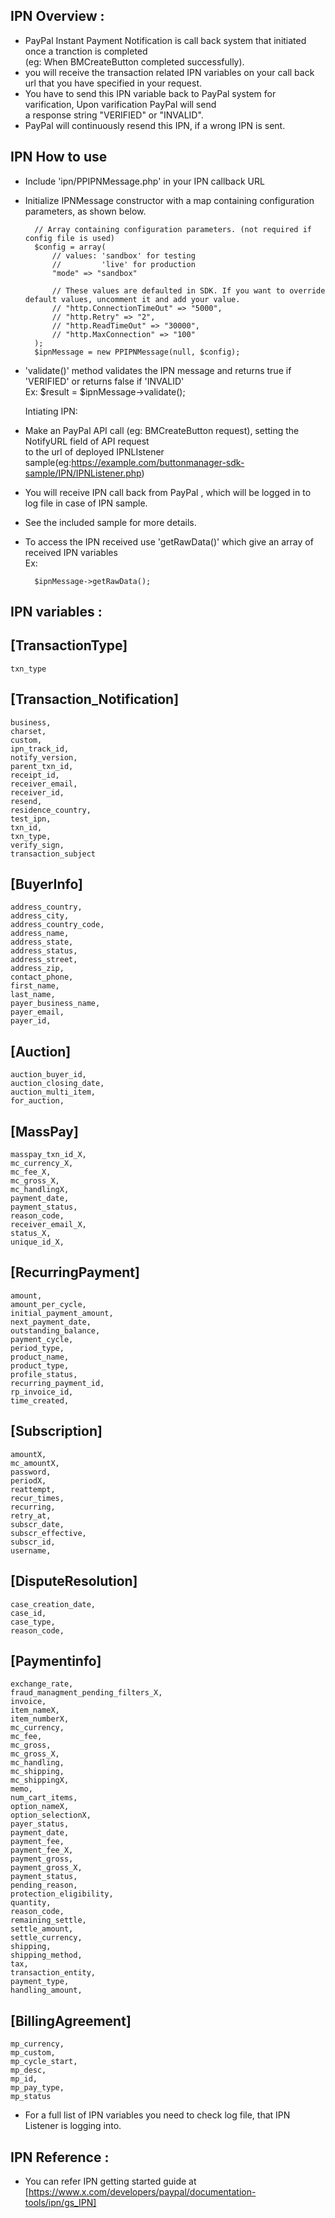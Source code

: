 IPN Overview :
------------

* PayPal Instant Payment Notification is call back system that initiated once a tranction is completed  
  (eg: When BMCreateButton completed successfully).
* you will receive the transaction related IPN variables on your call back url that you have specified in your request.
* You have to send this IPN variable back to PayPal system for varification, Upon varification PayPal will send  
  a response string "VERIFIED" or "INVALID".
* PayPal will continuously resend this IPN, if a wrong IPN is sent.
    
IPN How to use
--------------
* Include 'ipn/PPIPNMessage.php' in your IPN callback URL  
* Initialize IPNMessage constructor with a map containing configuration parameters, as shown below.

		// Array containing configuration parameters. (not required if config file is used)
		$config = array(
		    // values: 'sandbox' for testing
			//		   'live' for production
			"mode" => "sandbox"
			
			// These values are defaulted in SDK. If you want to override default values, uncomment it and add your value.
			// "http.ConnectionTimeOut" => "5000",
			// "http.Retry" => "2",
			// "http.ReadTimeOut" => "30000",
			// "http.MaxConnection" => "100"
		);
		$ipnMessage = new PPIPNMessage(null, $config);   
* 'validate()' method validates the IPN message and returns true if 'VERIFIED' or returns false if 'INVALID'  
Ex:
		$result = $ipnMessage->validate();
		  
  Intiating IPN:
* Make an PayPal API call (eg: BMCreateButton request), setting the NotifyURL field of API request   
  to the url of deployed IPNLIstener sample(eg:https://example.com/buttonmanager-sdk-sample/IPN/IPNListener.php)  
* You will receive IPN call back from PayPal , which will be logged in to log file in case of IPN sample.
* See the included sample for more details.
* To access the IPN received use 'getRawData()' which give an array of received IPN variables  
Ex:
		
		$ipnMessage->getRawData(); 
	       
IPN variables :
--------------

[TransactionType]
-----------------   
	txn_type    

[Transaction_Notification]
---------------------------
	business,
	charset,
	custom,
	ipn_track_id,
	notify_version,
	parent_txn_id,
	receipt_id,
	receiver_email,
	receiver_id,
	resend,
	residence_country,
	test_ipn,
	txn_id,
	txn_type,
	verify_sign,
	transaction_subject 


[BuyerInfo]
------------
	address_country,
	address_city,
	address_country_code,
	address_name,
	address_state,
	address_status,
	address_street,
	address_zip,
	contact_phone,
	first_name,
	last_name,
	payer_business_name,
	payer_email,
	payer_id,


[Auction]
-----------
	auction_buyer_id,
	auction_closing_date,
	auction_multi_item,
	for_auction,

[MassPay]
----------
	masspay_txn_id_X,
	mc_currency_X,
	mc_fee_X,
	mc_gross_X,
	mc_handlingX,
	payment_date,
	payment_status,
	reason_code,
	receiver_email_X,
	status_X,
	unique_id_X,

[RecurringPayment]
------------------
	amount,
	amount_per_cycle,
	initial_payment_amount,
	next_payment_date,
	outstanding_balance,
	payment_cycle,
	period_type,
	product_name,
	product_type,
	profile_status,
	recurring_payment_id,
	rp_invoice_id,
	time_created,

[Subscription]
--------------
	amountX,
	mc_amountX,
	password,
	periodX,
	reattempt,
	recur_times,
	recurring,
	retry_at,
	subscr_date,
	subscr_effective,
	subscr_id,
	username,


[DisputeResolution]
-------------------
	case_creation_date,
	case_id,
	case_type,
	reason_code,
 
[Paymentinfo]
-------------
	exchange_rate,
	fraud_managment_pending_filters_X,
	invoice,
	item_nameX,
	item_numberX,
	mc_currency,
	mc_fee,
	mc_gross,
	mc_gross_X,
	mc_handling,
	mc_shipping,
	mc_shippingX,
	memo,
	num_cart_items,
	option_nameX,
	option_selectionX,
	payer_status,
	payment_date,
	payment_fee,
	payment_fee_X,
	payment_gross,
	payment_gross_X,
	payment_status,
	pending_reason,
	protection_eligibility,
	quantity,
	reason_code,
	remaining_settle,
	settle_amount,
	settle_currency,
	shipping,
	shipping_method,
	tax,
	transaction_entity,
	payment_type,
	handling_amount,

[BillingAgreement]
------------------
	mp_currency,
	mp_custom,
	mp_cycle_start,
	mp_desc,
	mp_id,
	mp_pay_type,
	mp_status
	 
*   For a full list of IPN variables you need to check log file, that IPN Listener is logging into.    

IPN Reference :
--------------
*   You can refer IPN getting started guide at [https://www.x.com/developers/paypal/documentation-tools/ipn/gs_IPN]

